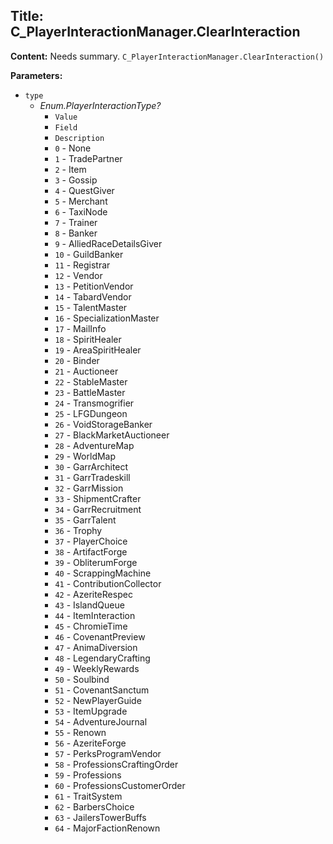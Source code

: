 ## Title: C_PlayerInteractionManager.ClearInteraction

**Content:**
Needs summary.
`C_PlayerInteractionManager.ClearInteraction()`

**Parameters:**
- `type`
  - *Enum.PlayerInteractionType?*
    - `Value`
    - `Field`
    - `Description`
    - `0` - None
    - `1` - TradePartner
    - `2` - Item
    - `3` - Gossip
    - `4` - QuestGiver
    - `5` - Merchant
    - `6` - TaxiNode
    - `7` - Trainer
    - `8` - Banker
    - `9` - AlliedRaceDetailsGiver
    - `10` - GuildBanker
    - `11` - Registrar
    - `12` - Vendor
    - `13` - PetitionVendor
    - `14` - TabardVendor
    - `15` - TalentMaster
    - `16` - SpecializationMaster
    - `17` - MailInfo
    - `18` - SpiritHealer
    - `19` - AreaSpiritHealer
    - `20` - Binder
    - `21` - Auctioneer
    - `22` - StableMaster
    - `23` - BattleMaster
    - `24` - Transmogrifier
    - `25` - LFGDungeon
    - `26` - VoidStorageBanker
    - `27` - BlackMarketAuctioneer
    - `28` - AdventureMap
    - `29` - WorldMap
    - `30` - GarrArchitect
    - `31` - GarrTradeskill
    - `32` - GarrMission
    - `33` - ShipmentCrafter
    - `34` - GarrRecruitment
    - `35` - GarrTalent
    - `36` - Trophy
    - `37` - PlayerChoice
    - `38` - ArtifactForge
    - `39` - ObliterumForge
    - `40` - ScrappingMachine
    - `41` - ContributionCollector
    - `42` - AzeriteRespec
    - `43` - IslandQueue
    - `44` - ItemInteraction
    - `45` - ChromieTime
    - `46` - CovenantPreview
    - `47` - AnimaDiversion
    - `48` - LegendaryCrafting
    - `49` - WeeklyRewards
    - `50` - Soulbind
    - `51` - CovenantSanctum
    - `52` - NewPlayerGuide
    - `53` - ItemUpgrade
    - `54` - AdventureJournal
    - `55` - Renown
    - `56` - AzeriteForge
    - `57` - PerksProgramVendor
    - `58` - ProfessionsCraftingOrder
    - `59` - Professions
    - `60` - ProfessionsCustomerOrder
    - `61` - TraitSystem
    - `62` - BarbersChoice
    - `63` - JailersTowerBuffs
    - `64` - MajorFactionRenown